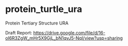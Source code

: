 # protein_turtle_ura
Protein Tertiary Structure URA

Draft Report:
https://drive.google.com/file/d/16-oI6R3ZgW_mHr5X9GjL_bN1qvJ5-NqI/view?usp=sharing
